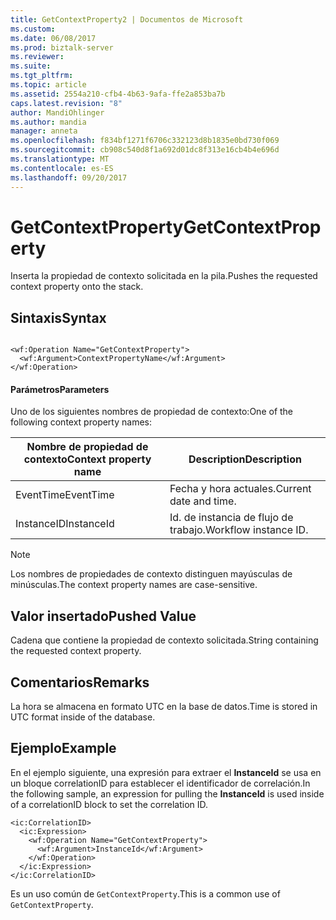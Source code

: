 ```yaml
---
title: GetContextProperty2 | Documentos de Microsoft
ms.custom: 
ms.date: 06/08/2017
ms.prod: biztalk-server
ms.reviewer: 
ms.suite: 
ms.tgt_pltfrm: 
ms.topic: article
ms.assetid: 2554a210-cfb4-4b63-9afa-ffe2a853ba7b
caps.latest.revision: "8"
author: MandiOhlinger
ms.author: mandia
manager: anneta
ms.openlocfilehash: f834bf1271f6706c332123d8b1835e0bd730f069
ms.sourcegitcommit: cb908c540d8f1a692d01dc8f313e16cb4b4e696d
ms.translationtype: MT
ms.contentlocale: es-ES
ms.lasthandoff: 09/20/2017
---
```

# <a name="getcontextproperty"></a><span data-ttu-id="f4531-102">GetContextProperty</span><span class="sxs-lookup"><span data-stu-id="f4531-102">GetContextProperty</span></span>
<span data-ttu-id="f4531-103">Inserta la propiedad de contexto solicitada en la pila.</span><span class="sxs-lookup"><span data-stu-id="f4531-103">Pushes the requested context property onto the stack.</span></span>  
  
## <a name="syntax"></a><span data-ttu-id="f4531-104">Sintaxis</span><span class="sxs-lookup"><span data-stu-id="f4531-104">Syntax</span></span>  
  
```  
  
<wf:Operation Name="GetContextProperty">  
  <wf:Argument>ContextPropertyName</wf:Argument>  
</wf:Operation>  
```  
  
#### <a name="parameters"></a><span data-ttu-id="f4531-105">Parámetros</span><span class="sxs-lookup"><span data-stu-id="f4531-105">Parameters</span></span>  
 <span data-ttu-id="f4531-106">Uno de los siguientes nombres de propiedad de contexto:</span><span class="sxs-lookup"><span data-stu-id="f4531-106">One of the following context property names:</span></span>  
  
|<span data-ttu-id="f4531-107">Nombre de propiedad de contexto</span><span class="sxs-lookup"><span data-stu-id="f4531-107">Context property name</span></span>|<span data-ttu-id="f4531-108">Description</span><span class="sxs-lookup"><span data-stu-id="f4531-108">Description</span></span>|  
|---------------------------|-----------------|  
|<span data-ttu-id="f4531-109">EventTime</span><span class="sxs-lookup"><span data-stu-id="f4531-109">EventTime</span></span>|<span data-ttu-id="f4531-110">Fecha y hora actuales.</span><span class="sxs-lookup"><span data-stu-id="f4531-110">Current date and time.</span></span>|  
|<span data-ttu-id="f4531-111">InstanceID</span><span class="sxs-lookup"><span data-stu-id="f4531-111">InstanceId</span></span>|<span data-ttu-id="f4531-112">Id. de instancia de flujo de trabajo.</span><span class="sxs-lookup"><span data-stu-id="f4531-112">Workflow instance ID.</span></span>|  
  
> [!NOTE]
>  <span data-ttu-id="f4531-113">Los nombres de propiedades de contexto distinguen mayúsculas de minúsculas.</span><span class="sxs-lookup"><span data-stu-id="f4531-113">The context property names are case-sensitive.</span></span>  
  
## <a name="pushed-value"></a><span data-ttu-id="f4531-114">Valor insertado</span><span class="sxs-lookup"><span data-stu-id="f4531-114">Pushed Value</span></span>  
 <span data-ttu-id="f4531-115">Cadena que contiene la propiedad de contexto solicitada.</span><span class="sxs-lookup"><span data-stu-id="f4531-115">String containing the requested context property.</span></span>  
  
## <a name="remarks"></a><span data-ttu-id="f4531-116">Comentarios</span><span class="sxs-lookup"><span data-stu-id="f4531-116">Remarks</span></span>  
 <span data-ttu-id="f4531-117">La hora se almacena en formato UTC en la base de datos.</span><span class="sxs-lookup"><span data-stu-id="f4531-117">Time is stored in UTC format inside of the database.</span></span>  
  
## <a name="example"></a><span data-ttu-id="f4531-118">Ejemplo</span><span class="sxs-lookup"><span data-stu-id="f4531-118">Example</span></span>  
 <span data-ttu-id="f4531-119">En el ejemplo siguiente, una expresión para extraer el **InstanceId** se usa en un bloque correlationID para establecer el identificador de correlación.</span><span class="sxs-lookup"><span data-stu-id="f4531-119">In the following sample, an expression for pulling the **InstanceId** is used inside of a correlationID block to set the correlation ID.</span></span>  
  
```  
<ic:CorrelationID>  
  <ic:Expression>  
    <wf:Operation Name="GetContextProperty">  
      <wf:Argument>InstanceId</wf:Argument>  
    </wf:Operation>  
  </ic:Expression>  
</ic:CorrelationID>  
```  
  
 <span data-ttu-id="f4531-120">Es un uso común de `GetContextProperty`.</span><span class="sxs-lookup"><span data-stu-id="f4531-120">This is a common use of `GetContextProperty`.</span></span>